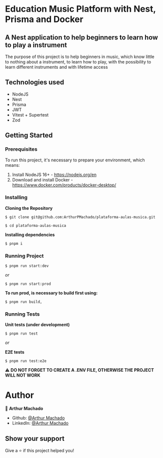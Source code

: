 # Education Music Platform with Nest, Prisma and Docker

## A Nest application to help beginners to learn how to play a instrument

The purpose of this project is to help beginners in music, which know little to nothing about a instrument,
to learn how to play, with the possibility to learn different instruments and with lifetime access

## Technologies used

* NodeJS
* Nest
* Prisma
* JWT
* Vitest + Supertest
* Zod

## Getting Started
### Prerequisites

To run this project, it's necessary to prepare your environment, which means:

1. Install NodeJS 16+ - https://nodejs.org/en
2. Download and install Docker - https://www.docker.com/products/docker-desktop/

### Installing
**Cloning the Repository**
```
$ git clone git@github.com:ArthurPMachado/plataforma-aulas-musica.git

$ cd plataforma-aulas-musica
```
**Installing dependencies**

```
$ pnpm i
```

### Running Project

```
$ pnpm run start:dev
```

_or_

```
$ pnpm run start:prod
```
**To run prod, is necessary to build first using:**

```
$ pnpm run build,
```


### Running Tests
**Unit tests (under development)**
```
$ pnpm run test
```

_or_

**E2E tests**
```
$ pnpm run test:e2e
```

⚠️ **DO NOT FORGET TO CREATE A .ENV FILE, OTHERWISE THE PROJECT WILL NOT WORK**

# Author

👤 **Arthur Machado**

- Github: [@Arthur Machado](https://github.com/ArthurPMachado)
- LinkedIn: [@Arthur Machado](https://linkedin.com/in/arthurpmachado)

## Show your support

Give a ⭐️ if this project helped you!
